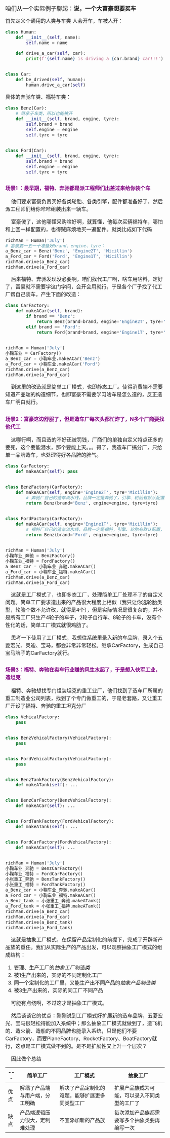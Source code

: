 <font size=4>咱们从一个实际例子聊起：**说，一个大富豪想要买车**</font>

<font size=3>首先定义个通用的人类与车类 人会开车，车被人开：

```python
class Human:
    def __init__(self, name):
        self.name = name

    def drive_a_car(self, car):
        print(f'{self.name} is driving a {car.brand} car!!!')


class Car:
    def be_drived(self, human):
        human.drive_a_car(self)
```

具体的奔驰车类、福特车类：

```python
class Benz(Car):
    # 继承于车类，所以也能被开
    def __init__(self, brand, engine, tyre):
        self.brand = brand
        self.engine = engine
        self.tyre = tyre


class Ford(Car):
    def __init__(self, brand, engine, tyre):
        self.brand = brand
        self.engine = engine
        self.tyre = tyre

```

</font>

## <font size=3 color=purple>场景1 ：最早期，福特、奔驰都是派工程师们出差过来给你装个车</font>

<font size=3>&nbsp; &nbsp; 他们要求富豪负责买好各类轮胎、各类引擎，配件都准备好了，然后派工程师们给你咔咔组装出来一辆车。

&nbsp; &nbsp; 富豪傻了，这他哪懂采购啥好啊，就算懂，他每次买辆福特车，哪怕和上回一样配置的，也得贼麻烦地买一遍配件。就类比成如下代码

```python
richMan = Human('July')
# 富豪要一五一十准备好brand、engine、tyre：
a_Benz_car = Benz('Benz', 'Engine2T', 'Micillin')
a_Ford_car = Ford('Ford', 'Engine1T', 'Micillin')
richMan.drive(a_Benz_car)
richMan.drive(a_Ford_car)
```

&nbsp; &nbsp; 后来福特、奔驰发现没必要啊，咱们找代工厂啊，啥车用啥料，定好了，富豪就不需要学这门学问，会开会用就行，于是各个厂子找了代工厂帮自己装车，产生下面的改造：

```python
class CarFactory:
    def makeACar(self, brand):
        if brand == 'Benz':
            return Benz(brand=brand, engine='Engine2T', tyre='Micillin')
        elif brand == 'Ford':
            return Ford(brand=brand, engine='Engine1T', tyre='Micillin')


richMan = Human('July')
小鞠车业 = CarFactory()
a_Benz_car = 小鞠车业.makeACar('Benz')
a_Ford_car = 小鞠车业.makeACar('Ford')
richMan.drive(a_Benz_car)
richMan.drive(a_Ford_car)
```

&nbsp; &nbsp; 到这里的改造就是简单工厂模式，也即静态工厂。使得消费端不需要知道产品端的构造细节，也即富豪不需要学习啥车是怎么造的，反正造车厂明白就行。</font>

## <font size=3 color=purple>场景2：富豪这边舒服了，但是造车厂每次头都忙炸了，N多个厂商要找他代工</font>

<font size=3>
&nbsp; &nbsp; 这哪行啊，而且造的不好还被罚钱，厂商们的单独自定义特点还多的要死，这个要能潜水，那个要能上天。。。得了，我造车厂搞分厂，只给单一品牌造车，也处理得好各品牌的脾气。

```python
class CarFactory:
    def makeACar(self): pass


class BenzFactory(CarFactory):
    def makeACar(self, engine='Engine2T', tyre='Micillin'):
        # 奔驰厂自己的造车流水线，品牌一定是奔驰了，引擎、轮胎有默认配置，买方无需关心
        return Benz(brand='Benz', engine=engine, tyre=tyre)


class FordFactory(CarFactory): 
    def makeACar(self, engine='Engine1T', tyre='Micillin'):
        # 福特厂自己的造车流水线，品牌一定是福特，引擎、轮胎有默认配置，买方无需关心
        return Benz(brand='Ford', engine=engine, tyre=tyre)


richMan = Human('July')
小鞠车业_奔驰 = BenzFactory()
小鞠车业_福特 = FordFactory()
a_Benz_car = 小鞠车业_奔驰.makeACar()
a_Ford_car = 小鞠车业_福特.makeACar()
richMan.drive(a_Benz_car)
richMan.drive(a_Ford_car)
```

&nbsp; &nbsp; 这就是工厂模式了，也即多态工厂，处理简单工厂处理不了的自定义问题。简单工厂要求造出来的产品很大程度上相似（我只让你选轮胎类型，轮胎个数不允许改，就得是4个），但是实际情况是很复杂的，并不是所有工厂只生产4轮子的车子，2轮子自行车、8轮子的卡车，没有个性化的话，简单工厂模式就很鸡肋了。

&nbsp; &nbsp; 思考一下使用了工厂模式，我想往系统里录入新的车品牌，录入个五菱宏光、奥迪、宝马，都会非常非常轻松。继承CarFactory，生成自己宝马牌子的CarFactory就行。</font>

## <font size=3 color=purple>场景3：福特、奔驰在卖车行业赚的风生水起了，于是想入伙军工业，造坦克</font>

<font size=3>&nbsp; &nbsp; 福特、奔驰想找专门组装坦克的重工业厂，他们找到了造车厂所属的重工制造业公司列表，找到了个专门做重工的，于是老套路，又让重工厂开设了福特、奔驰的重工坦克分厂

```python
class VehicalFactory:
    pass


class BenzVehicalFactory(VehicalFactory):
    pass


class FordVehicalFactory(VehicalFactory):
    pass


class BenzTankFactory(BenzVehicalFactory):
    def makeATank(self): ...


class BenzCarFactory(BenzVehicalFactory):
    def makeACar(self): ...


class FordTankFactory(FordVehicalFactory):
    def makeATank(self): ...


class FordCarFactory(FordVehicalFactory):
    def makeACar(self): ...


richMan = Human('July')
小鞠车业_奔驰 = BenzCarFactory()
小鞠车业_福特 = FordCarFactory()
小张重工_奔驰 = BenzTankFactory()
小张重工_福特 = FordTankFactory()
a_Benz_car = 小鞠车业_奔驰.makeACar()
a_Ford_car = 小鞠车业_福特.makeACar()
a_Benz_tank = 小张重工_奔驰.makeATank()
a_Ford_tank = 小张重工_福特.makeATank()
richMan.drive(a_Benz_car)
richMan.drive(a_Ford_car)
richMan.drive(a_Benz_tank)
richMan.drive(a_Ford_tank)
```
&nbsp; &nbsp; 这就是抽象工厂模式，在保留产品定制化的前提下，完成了开辟新产品族的重任。我们从实际生产的产品出发，可以观察抽象工厂模式的组成结构：
1.  管理、生产工厂的*抽象工厂制造类*
2.  被1生产出来的，实际的不同定制化工厂
3.  同一个定制化的工厂里，又能生产出不同产品的*抽象产品制造类*
4.  被3生产出来的，实际的同工厂不同产品

&nbsp; &nbsp; 可能有点绕啊，不过这才是抽象工厂模式。

&nbsp; &nbsp; 然后谈谈它的优点：刚刚说到工厂模式好扩展新的造车品牌，五菱宏光、宝马很轻松得能加入系统中；那么抽象工厂模式就做到了，造飞机的、造火箭、造船的不同品牌也能录入系统，只是他们不要CarFactory，而要PlaneFactory、RocketFactory、BoatFactory就行，这点是工厂模式做不到的。是不是扩展性又上升一个层次？

&nbsp; &nbsp; 因此做个总结</font>

| --- | 简单工厂             | 工厂模式           | 抽象工厂                         |
| ---- | -------------------- | ------------------ | -------------------------------- |
| 优点 | 解耦了产品端与用户端，分工明确 | 解决了产品定制化的难题，能够扩展更多同类型工厂 | 扩展产品族成为可能，可以录入不同类型的工厂了 |
| 缺点 | 产品端逻辑压力很大，定制难处理   | 不宜添加新的产品族 | 每次添加产品族都需要写多个抽象类要再编写一次   |